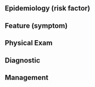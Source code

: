 ## Epidemiology (risk factor)

## Feature (symptom)

## Physical Exam

## Diagnostic

## Management
